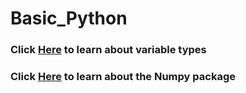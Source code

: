 # Basic_Python

### Click [Here](https://github.com/AileshC/Basic_Python/blob/master/Type.md) to learn about variable types ###
### Click [Here](https://github.com/AileshC/Basic_Python/blob/master/Numpy.md) to learn about the Numpy package
